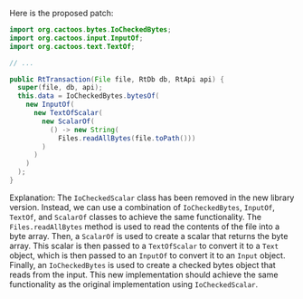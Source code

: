 Here is the proposed patch:
```java
import org.cactoos.bytes.IoCheckedBytes;
import org.cactoos.input.InputOf;
import org.cactoos.text.TextOf;

// ...

public RtTransaction(File file, RtDb db, RtApi api) {
  super(file, db, api);
  this.data = IoCheckedBytes.bytesOf(
    new InputOf(
      new TextOfScalar(
        new ScalarOf(
          () -> new String(
            Files.readAllBytes(file.toPath()))
        )
      )
    )
  );
}
```
Explanation:
The `IoCheckedScalar` class has been removed in the new library version. Instead, we can use a combination of `IoCheckedBytes`, `InputOf`, `TextOf`, and `ScalarOf` classes to achieve the same functionality.
The `Files.readAllBytes` method is used to read the contents of the file into a byte array. Then, a `ScalarOf` is used to create a scalar that returns the byte array. This scalar is then passed to a `TextOfScalar` to convert it to a `Text` object, which is then passed to an `InputOf` to convert it to an `Input` object. Finally, an `IoCheckedBytes` is used to create a checked bytes object that reads from the input.
This new implementation should achieve the same functionality as the original implementation using `IoCheckedScalar`.